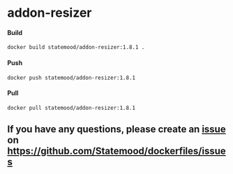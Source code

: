 # addon-resizer

#### Build

    docker build statemood/addon-resizer:1.8.1 .

#### Push

    docker push statemood/addon-resizer:1.8.1

#### Pull

    docker pull statemood/addon-resizer:1.8.1


## If you have any questions, please create an [issue](https://github.com/Statemood/dockerfiles/issues) on https://github.com/Statemood/dockerfiles/issues
